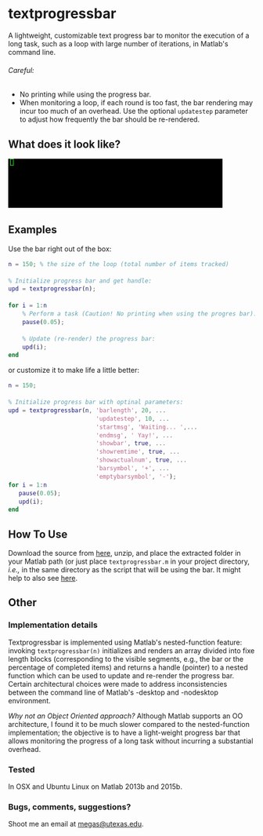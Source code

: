 # textprogressbar
A lightweight, customizable text progress bar to monitor the execution of a long task,
such as a loop with large number of iterations, in Matlab's command line.

###### Careful:
* No printing while using the progress bar.
* When monitoring a loop, if each round is too fast, the bar rendering may incur too much of an overhead. Use the optional `updatestep` parameter to adjust how frequently the bar should be re-rendered.

What does it look like?
-----------------------
![Where is the demo gif?](demo.gif)


Examples
--------
Use the bar right out of the box:
```matlab
n = 150; % the size of the loop (total number of items tracked)

% Initialize progress bar and get handle:
upd = textprogressbar(n);

for i = 1:n
    % Perform a task (Caution! No printing when using the progres bar):
    pause(0.05);
    
    % Update (re-render) the progress bar:
    upd(i);
end
```

or customize it to make life a little better:
```matlab
n = 150;

% Initialize progress bar with optinal parameters:
upd = textprogressbar(n, 'barlength', 20, ...
                         'updatestep', 10, ...
                         'startmsg', 'Waiting... ',...
                         'endmsg', ' Yay!', ...
                         'showbar', true, ...
                         'showremtime', true, ...
                         'showactualnum', true, ...
                         'barsymbol', '+', ...
                         'emptybarsymbol', '-');
for i = 1:n
   pause(0.05);
   upd(i);
end
```

How To Use
----------

Download the source from [here](https://github.com/megasthenis/textprogressbar/archive/master.zip), unzip, and place the extracted folder in your Matlab path (or just place `textprogressbar.m` in your project directory, _i.e.,_ in the same directory as the script that will be using the bar. It might help to also see [here](http://www.mathworks.com/help/matlab/ref/addpath.html?requestedDomain=www.mathworks.com).


Other
-----

### Implementation details
Textprogressbar is implemented using Matlab's nested-function feature: invoking `textprogressbar(n)` initializes and renders an array divided into fixe length blocks (corresponding to the visible segments, e.g., the bar or the percentage of completed items) and returns a handle (pointer) to a nested function which can be used to update and re-render the progress bar.
Certain architectural choices were made to address inconsistencies between the command line of Matlab's -desktop and -nodesktop environment.

_Why not an Object Oriented approach?_ Although Matlab supports an OO architecture, I found it to be much slower compared to the nested-function implementation; the objective is to have a light-weight progress bar that allows monitoring the progress of a long task without incurring a substantial overhead.

### Tested
In OSX and Ubuntu Linux on Matlab 2013b and 2015b.

### Bugs, comments, suggestions?
Shoot me an email at megas@utexas.edu.

